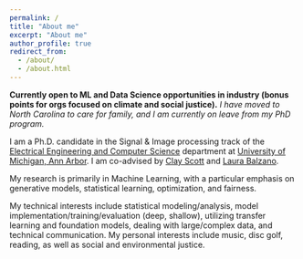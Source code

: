 ```yaml
---
permalink: /
title: "About me"
excerpt: "About me"
author_profile: true
redirect_from: 
  - /about/
  - /about.html
---
```


**Currently open to ML and Data Science opportunities in industry (bonus points for orgs focused on climate and social justice).**
*I have moved to North Carolina to care for family, and I am currently on leave from my PhD program.*

I am a Ph.D. candidate in the Signal & Image processing track of the [Electrical Engineering and Computer Science](https://eecs.engin.umich.edu/) department at [University of Michigan, Ann Arbor](https://umich.edu/research/). I am co-advised by [Clay Scott](http://web.eecs.umich.edu/~cscott/) and [Laura Balzano](https://web.eecs.umich.edu/~girasole/).

My research is primarily in Machine Learning, with a particular emphasis on generative models, statistical learning, optimization, and fairness.

My technical interests include statistical modeling/analysis, model implementation/training/evaluation (deep, shallow), utilizing transfer learning and foundation models, dealing with large/complex data, and technical communication. My personal interests include music, disc golf, reading, as well as social and environmental justice. 

